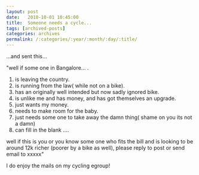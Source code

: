 ```yaml
---
layout: post
date:	2010-10-01 10:45:00
title:  Someone needs a cycle...
tags: [archived-posts]
categories: archives
permalink: /:categories/:year/:month/:day/:title/
---
```

...and sent this...


"well if some one in Bangalore... .
1.  is leaving the country.
2.  is running from the law( while not on a bike).
3.  has an originally well intended but now sadly ignored bike.
4.  is unlike me and has money, and  has got themselves an upgrade.
5.  just wants my money.
6.  needs to make room for the baby.
7.  just needs some one to take away the damn thing( shame on you its not
a damn)
8.  can fill in the blank ....

well if this is you or you know some one who fits the bill and is
looking to be around 12k richer (poorer by a bike as well), please
reply to post or send email to xxxxx"

I do enjoy the mails on my cycling egroup!
